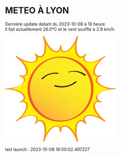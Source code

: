 # METEO À LYON

Dernière update datant du 2023-10-08 à 16 heure.  
Il fait actuellement 26.0°C et le vent souffle à 2.9 km/h.      

![](./.github/sun.png)

last launch : 2023-10-08 18:00:02.497227
